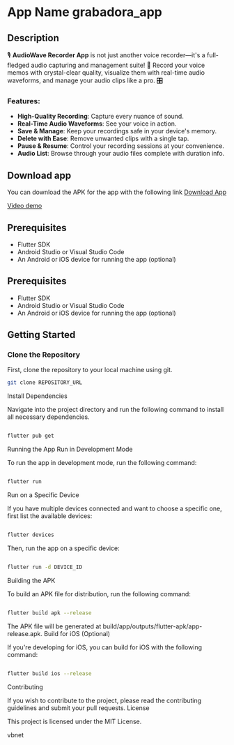 # App Name **grabadora_app**

## Description

🎙️ **AudioWave Recorder App** is not just another voice recorder—it's a full-fledged audio capturing and management suite! 🌟 Record your voice memos with crystal-clear quality, visualize them with real-time audio waveforms, and manage your audio clips like a pro. 🎛️

### Features:

- **High-Quality Recording**: Capture every nuance of sound.
- **Real-Time Audio Waveforms**: See your voice in action.
- **Save & Manage**: Keep your recordings safe in your device's memory.
- **Delete with Ease**: Remove unwanted clips with a single tap.
- **Pause & Resume**: Control your recording sessions at your convenience.
- **Audio List**: Browse through your audio files complete with duration info.
## **Download app**

You can download the APK for the app with the following link
[Download App](https://drive.google.com/file/d/1Eiykhg7jC8KajLeIiAEkgGlxjdVIEvXl/view?usp=sharing)

[Video demo](https://github.com/MateoG404/prueba_tecnica_grabadora/assets/72769799/0dd38891-e4c7-4049-9c15-c868f8097217)

## Prerequisites

- Flutter SDK
- Android Studio or Visual Studio Code
- An Android or iOS device for running the app (optional)

## Prerequisites

- Flutter SDK
- Android Studio or Visual Studio Code
- An Android or iOS device for running the app (optional)

## Getting Started

### Clone the Repository

First, clone the repository to your local machine using git.

```bash
git clone REPOSITORY_URL
```
Install Dependencies

Navigate into the project directory and run the following command to install all necessary dependencies.

```bash

flutter pub get
```
Running the App
Run in Development Mode

To run the app in development mode, run the following command:

```bash

flutter run
```
Run on a Specific Device

If you have multiple devices connected and want to choose a specific one, first list the available devices:

```bash

flutter devices
```
Then, run the app on a specific device:

```bash

flutter run -d DEVICE_ID
```
Building the APK

To build an APK file for distribution, run the following command:

```bash

flutter build apk --release
```
The APK file will be generated at build/app/outputs/flutter-apk/app-release.apk.
Build for iOS (Optional)

If you're developing for iOS, you can build for iOS with the following command:

```bash

flutter build ios --release
```
Contributing

If you wish to contribute to the project, please read the contributing guidelines and submit your pull requests.
License

This project is licensed under the MIT License.

vbnet

